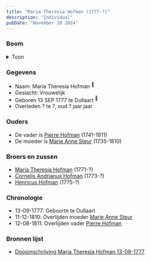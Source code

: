 ```yaml
---
title: "Maria Theresia Hofman (1777-?)"
description: "Individual"
pubDate: "November 20 2024"
---
```


### Boom
<details><summary>Toon</summary>

![test](https://www.plantuml.com/plantuml/svg/ZP9DRy8m38Rl-HNMEEo4rD9rdL35Tzbsc8G4EwEqDH2H9YWEGWZrlo-btM3Jj76BRB_EuzSUaEN6xWl9Q2lKZXjUGCgpxThelSh7Mce3rd15BeNAiet84J9XCedr6ukTFKA1HOg6wX1PDAZjSOVigcicEH6S602CjCdHB3OYsoeaYkE22zNhGS1AnkvXTlwAMAsucmaq1k55hmgkxe0Jl7gU5uO0hIIOXjEHQtfQ2PHv2N4tvUbncMfh9NPxu4SFlbCgYqeGuLKTRVTIBhdAbvdHHAbs99MW0yFtP_2V_6-wyXFcZHk1C5GAOMvnRouyZuvdEag29FYJ9mYXVmE63vDaN65ulsB4tGFckL1hLnlMn57adM6c3gRZGKkAzSOUKKfzS40bQqnhjviArb1V0etI1QfKvBFheJaiDcwjv1u_DX7vyBN16nm8O9xCAjm89cvsxixlVp_wpZHt6mDKkRlL3m00)
</details>

### Gegevens
- Naam: Maria Theresia Hofman <sup><a href="../s00093/" style="text-decoration:none" title="Doopinschrijving Maria Theresia Hofman 13-09-1777">:link:</a></sup>
- Geslacht: Vrouwelijk
- Geboren 13 SEP 1777 te Dullaart <sup><a href="../s00093/" style="text-decoration:none" title="Doopinschrijving Maria Theresia Hofman 13-09-1777">:link:</a></sup>
- Overleden ? te ?, oud ? jaar jaar 

### Ouders
- De vader is [Pierre Hofman](../i00055/) (1741-1811)
- De moeder is [Marie Anne Steur](../i00056/) (1735-1810)

### Broers en zussen
- [Maria Theresia Hofman](../i00068/) (1771-?)
- [Cornelis Andrianus Hofman](../i00069/) (1773-?)
- [Henricus Hofman](../i00070/) (1775-?)

### Chronologie
- 13-09-1777: Geboorte te Dullaart
- 11-12-1810: Overlijden moeder [Marie Anne Steur](../i00056/)
- 12-08-1811: Overlijden vader [Pierre Hofman](../i00055/)

### Bronnen lijst
- [Doopinschrijving Maria Theresia Hofman 13-09-1777](../s00093/)